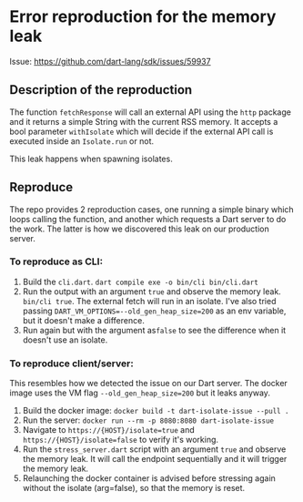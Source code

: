 # Error reproduction for the memory leak

Issue: https://github.com/dart-lang/sdk/issues/59937

## Description of the reproduction

The function `fetchResponse` will call an external API using the `http` package and it returns a simple String with the current RSS memory.
It accepts a bool parameter `withIsolate` which will decide if the external API call is executed inside an `Isolate.run` or not.

This leak happens when spawning isolates.


## Reproduce

The repo provides 2 reproduction cases, one running a simple binary which loops calling the function, and another which requests a Dart server to do the work. The latter is how we discovered this leak on our production server.

### To reproduce as CLI:

1. Build the `cli.dart`. `dart compile exe -o bin/cli bin/cli.dart`
2. Run the output with an argument `true` and observe the memory leak. `bin/cli true`. The external fetch will run in an isolate. I've also tried passing `DART_VM_OPTIONS=--old_gen_heap_size=200` as an env variable, but it doesn't make a difference.
3. Run again but with the argument as`false` to see the difference when it doesn't use an isolate.

### To reproduce client/server:

This resembles how we detected the issue on our Dart server. The docker image uses the VM flag `--old_gen_heap_size=200` but it leaks anyway.

1. Build the docker image: `docker build -t dart-isolate-issue --pull .`
2. Run the server: `docker run --rm -p 8080:8080 dart-isolate-issue`
3. Navigate to `https://{HOST}/isolate=true` and `https://{HOST}/isolate=false` to verify it's working.
4. Run the `stress_server.dart` script with an argument `true` and observe the memory leak. It will call the endpoint sequentially and it will trigger the memory leak.
5. Relaunching the docker container is advised before stressing again without the isolate (arg=false), so that the memory is reset.
